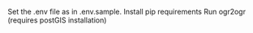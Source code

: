 Set the .env file as in .env.sample.
Install pip requirements
Run ogr2ogr (requires postGIS installation)

